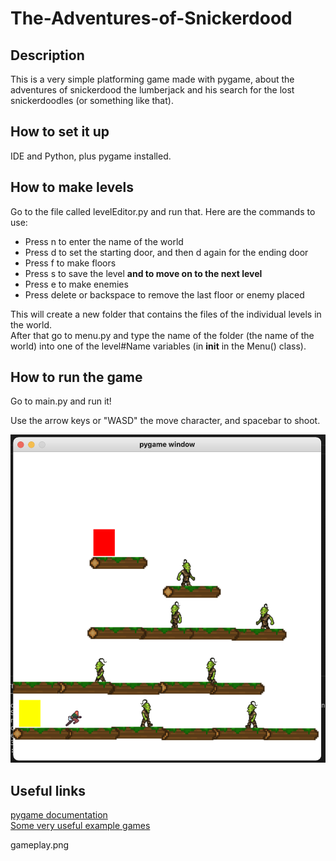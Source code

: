 # The-Adventures-of-Snickerdood

## Description
This is a very simple platforming game made with pygame, about the adventures of snickerdood the lumberjack and his search for the lost snickerdoodles (or something like that).

## How to set it up
IDE and Python, plus pygame installed.

## How to make levels
Go to the file called levelEditor.py and run that. Here are the commands to use:  
* Press n to enter the name of the world
* Press d to set the starting door, and then d again for the ending door
* Press f to make floors
* Press s to save the level **and to move on to the next level**
* Press e to make enemies
* Press delete or backspace to remove the last floor or enemy placed    
    
This will create a new folder that contains the files of the individual levels in the world.  
After that go to menu.py and type the name of the folder (the name of the world) into one of the level#Name variables (in __init__ in the Menu() class).

## How to run the game
Go to main.py and run it!

Use the arrow keys or "WASD" the move character, and spacebar to shoot.

![alt text](gameplay.png)

## Useful links
[pygame documentation](https://www.pygame.org/docs/)  
[Some very useful example games](http://programarcadegames.com/index.php?chapter=example_code_platformer&lang=en)


gameplay.png
